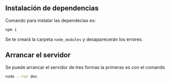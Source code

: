 ## Instalación de dependencias

Comando para instalar las dependecias es:

```bash
npm i
```

Se te creará la carpeta ``node_modules`` y desaparecerán los errores.

## Arrancar el servidor
Se puede arrancar el servidor de tres formas la primeras es con el comando

```bash
node --run dev
```